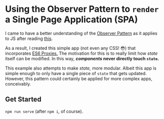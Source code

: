 # Using the Observer Pattern to `render` a Single Page Application (SPA)

I came to have a better understanding of the [Observer Pattern](https://en.wikipedia.org/wiki/Observer_pattern) as it applies to JS after reading [this](https://webdevstudios.com/2019/02/19/observable-pattern-in-javascript/).

As a result, I created this simple app (not even any CSS! 😳) that incorporates [ES6 Proxies.](https://developer.mozilla.org/en-US/docs/Web/JavaScript/Reference/Global_Objects/Proxy) The motivation for this is to really limit how _state_ itself can be modified. In this way, **_components_ never directly touch `state`.**

This example also attempts to make _state,_ more modular. Albeit this app is simple enough to only have a single piece of `state` that gets updated. However, this pattern could certainly be applied for more complex apps, conceivably.

## Get Started

`npm run serve` (after `npm i`, of course).

